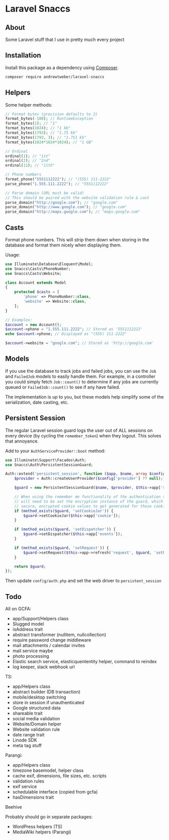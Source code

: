 # Laravel Snaccs

## About

Some Laravel stuff that I use in pretty much every project

## Installation

Install this package as a dependency using [Composer](https://getcomposer.org).

``` bash
composer require andrewtweber/laravel-snaccs
```

## Helpers

Some helper methods:

```php
// Format bytes (precision defaults to 2)
format_bytes(-100); // RuntimeException
format_bytes(1); // "1"
format_bytes(1024); // "1 kb"
format_bytes(1793); // "1.75 kb"
format_bytes(1793, 3); // "1.751 kb"
format_bytes(1024*1024*1024); // "1 GB"

// Ordinal
ordinal(1); // "1st"
ordinal(2); // "2nd"
ordinal(11); // "11th"

// Phone numbers
format_phone("5551112222"); // "(555) 111-2222"
parse_phone("1.555.111.2222"); // "5551112222"

// Parse domain (URL must be valid)
// This should be paired with the website validation rule & cast
parse_domain("http://google.com"); // "google.com"
parse_domain("http://www.google.com"); // "google.com"
parse_domain("http://maps.google.com"); // "maps.google.com"
```

## Casts

Format phone numbers. This will strip them down when storing in the database
and format them nicely when displaying them.

Usage:

```php
use Illuminate\Database\Eloquent\Model;
use Snaccs\Casts\PhoneNumber;
use Snaccs\Casts\Website;

class Account extends Model
{
    protected $casts = [
        'phone' => PhoneNumber::class,
        'website' => Website::class,
    ];
}

// Examples:
$account = new Account();
$account->phone = "1.555.111.2222"; // Stored as '5551112222'
echo $account->phone; // Displayed as "(555) 111-2222"

$account->website = "google.com"; // Stored as 'http://google.com'
```

## Models

If you use the database to track jobs and failed jobs, you can use the
`Job` and `FailedJob` models to easily handle them. For example, in a controller
you could simply fetch `Job::count()` to determine if any jobs are currently
queued or `FailedJob::count()` to see if any have failed. 

The implementation is up to you, but these models help simplify some of the 
serialization, date casting, etc.

## Persistent Session

The regular Laravel session guard logs the user out of ALL sessions on every device
(by cycling the `remember_token`) when they logout. This solves that annoyance.

Add to your `AuthServiceProvider::boot` method:

```php
use Illuminate\Support\Facades\Auth;
use Snaccs\Auth\PersistentSessionGuard;

Auth::extend('persistent_session', function ($app, $name, array $config) {
    $provider = Auth::createUserProvider($config['provider'] ?? null);

    $guard = new PersistentSessionGuard($name, $provider, $this->app['session.store']);

    // When using the remember me functionality of the authentication services we
    // will need to be set the encryption instance of the guard, which allows
    // secure, encrypted cookie values to get generated for those cookies.
    if (method_exists($guard, 'setCookieJar')) {
        $guard->setCookieJar($this->app['cookie']);
    }

    if (method_exists($guard, 'setDispatcher')) {
        $guard->setDispatcher($this->app['events']);
    }

    if (method_exists($guard, 'setRequest')) {
        $guard->setRequest($this->app->refresh('request', $guard, 'setRequest'));
    }

    return $guard;
});
```

Then update `config/auth.php` and set the web driver to `persistent_session`


## Todo

All on GCFA:

- app/Support/Helpers class
- Slugged model
- isAddress trait
- abstract transformer (nullitem, nullcollection)
- require password change middleware
- mail attachments / calendar invites
- mail service maybe
- photo processing
- Elastic search service, elasticquententity helper, command to reindex
- log keeper, slack webhook url

TS:

- app/Helpers class
- abstract builder (DB transaction)
- mobile/desktop switching
- store in session if unauthenticated
- Google structured data
- shareable trait
- social media validation
- Website/Domain helper
- Website validation rule
- date range trait
- Linode SDK
- meta tag stuff
  
Parangi:

- app/Helpers class
- timezone basemodel, helper class
- cache exif, dimensions, file sizes, etc. scripts
- validation rules
- exif service
- schedulable interface (copied from gcfa)
- hasDimensions trait

Beehive

Probably should go in separate packages:

- WordPress helpers (TS)
- MediaWiki helpers (Parangi)
